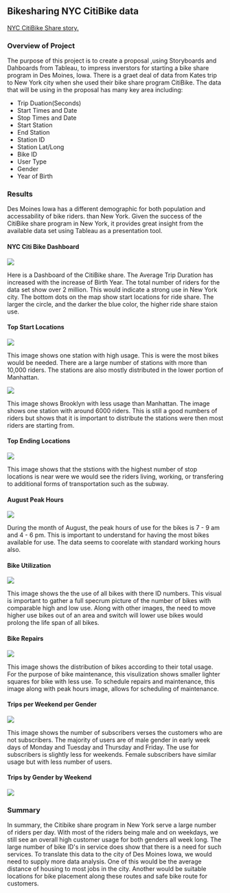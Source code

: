 ## Bikesharing NYC CitiBike data

[NYC CitiBike Share story.](https://public.tableau.com/app/profile/michael.dean.larsson/viz/Book2_16683985234930/NYCCitiBikeAnalysisChallenge?publish=yes)


### Overview of Project

The purpose of this project is to create a proposal ,using Storyboards and Dahboards from Tableau, to impress inverstors for starting a 
bike share program in Des Moines, Iowa.   There is a graet deal of data from Kates trip to New York city when she used their bike share
program CitiBike.  The data that will be using in the proposal has many key area including:

*  Trip Duation(Seconds)
*  Start Times and Date
*  Stop Times and Date
*  Start Station
*  End Station
*  Station ID
*  Station Lat/Long
*  Bike ID
*  User Type
*  Gender
*  Year of Birth

### Results

Des Moines Iowa has a different demographic for both population and accessability of bike riders. than New York.   Given the success 
of the CitiBike share program in New York, it provides great insight from the available data set using Tableau as a presentation tool.

#### NYC Citi Bike Dashboard

![](https://github.com/crashdean/bike_sharing/blob/main/resources/NYC_Citibike_Dashboard.jpg)


Here is a Dashboard of the CitiBike share.   The Average Trip Duration has increased with the increase of Birth Year.   The total number
of riders for the data set show over 2 million.   This would indicate a strong use in New York city.  The bottom dots on the map show
start locations for ride share.   The larger the circle, and the darker the blue color, the higher ride share staion use.


#### Top Start Locations 

![](https://github.com/crashdean/bike_sharing/blob/main/resources/top_start_locations_high.png)

This image shows one station with high usage.   This is were the most bikes would be needed.   There are a large number of stations with more
than 10,000 riders.   The stations are also mostly distributed in the lower portion of Manhattan. 


![](https://github.com/crashdean/bike_sharing/blob/main/resources/top_start_locations_low.png)

This image shows Brooklyn with less usage than Manhattan.  The image shows one station with around 6000 riders. This is still a good numbers of riders
but shows that it is important to distribute the stations were then most riders are starting from.

#### Top Ending Locations

![](https://github.com/crashdean/bike_sharing/blob/main/resources/top_ending_locations.png)

This image shows that the ststions with the highest number of stop locations is near were we would see the riders living, working, or transfering to
additional forms of transportation such as the subway.

#### August Peak Hours

![](https://github.com/crashdean/bike_sharing/blob/main/resources/august_peak_hours.png)

During the month of August, the peak hours of use for the bikes is 7 - 9 am and 4 - 6 pm.   This is important to understand for having the most
bikes available for use.   The data seems to coorelate with standard working hours also.

#### Bike Utilization

![](https://github.com/crashdean/bike_sharing/blob/main/resources/bike_utilization.png)

This image shows the the use of all bikes with there ID numbers.   This visual is important to gather a full specrum picture of the number of bikes
with comparable high and low use.   Along with other images, the need to move higher use bikes out of an area and switch will lower use bikes would 
prolong the life span of all bikes.

#### Bike Repairs

![](https://github.com/crashdean/bike_sharing/blob/main/resources/bike_repairs.png)

This image shows the distribution of bikes according to their total usage.   For the purpose of bike maintenance, this visulization shows smaller lighter
squares for bike with less use.   To schedule repairs and maintenance, this image along with peak hours image, allows for scheduling of maintenance.

#### Trips per Weekend per Gender

![](https://github.com/crashdean/bike_sharing/blob/main/resources/user_trips_by_gender_by_weekday.png)

This image shows the number of subscribers verses the customers who are not subscribers.   The majority of users are of male gender in early week days of 
Monday and Tuesday and Thursday and Friday.   The use for subscribers is slightly less for weekends.   Female subscribers have similar usage but with less
number of users.

#### Trips by Gender by Weekend

![](https://github.com/crashdean/bike_sharing/blob/main/resources/user_trips_by_gender_by_weekend.png)

### Summary

  In summary, the Citibike share program in New York serve a large number of riders per day.   With most of the riders being male and on weekdays, we still
  see an overall high customer usage for both genders all week long.  The large number of bike ID's in service does show that there is a need for such services.
  To translate this data to the city of Des Moines Iowa, we would need to supply more data analysis.   One of this would be the average distance of housing to
  most jobs in the city.  Another would be suitable locations for bike placement along these routes and safe bike route for customers.



